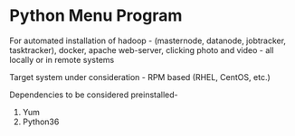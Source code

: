 # Python Menu Program 

For automated installation of hadoop - (masternode, datanode, jobtracker, tasktracker), docker, apache web-server, clicking photo and video - all locally or in remote systems

Target system under consideration - RPM based (RHEL, CentOS, etc.)

Dependencies to be considered preinstalled-
1. Yum
2. Python36
